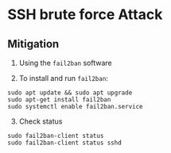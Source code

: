 # SSH brute force Attack

## Mitigation

1. Using the `fail2ban` software

2. To install and run `fail2ban`:
```
sudo apt update && sudo apt upgrade
sudo apt-get install fail2ban
sudo systemctl enable fail2ban.service

```

3. Check status
```
sudo fail2ban-client status
sudo fail2ban-client status sshd
```